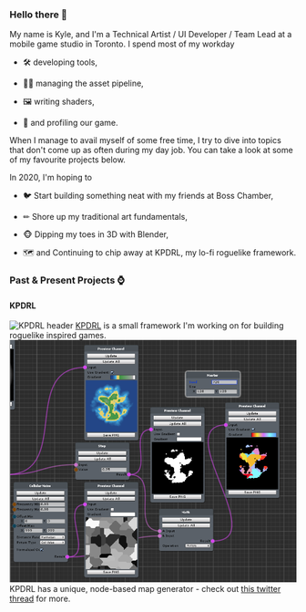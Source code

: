 ### Hello there 👋

My name is Kyle, and I'm a Technical Artist / UI Developer / Team Lead at a mobile game studio in Toronto.   I spend most of my workday 

- 🛠 developing tools, 

- 👨‍🔧 managing the asset pipeline, 

- 🖼 writing shaders, 

- 📏 and profiling our game.  



When I manage to avail myself of some free time, I try to dive into topics that don't come up as often during my day job.  You can take a look at some of my favourite projects below.  

In 2020, I'm hoping to

- 🐦 Start building something neat with my friends at Boss Chamber,

- ✏ Shore up my traditional art fundamentals,

- 🐵 Dipping my toes in 3D with Blender,

- 🗺 and Continuing to chip away at KPDRL, my lo-fi roguelike framework.

### Past & Present Projects ⌚

#### KPDRL
![KPDRL header](https://raw.githubusercontent.com/KPDwyer/KPDRL/master/Images/header.png)
[KPDRL](https://github.com/KPDwyer/KPDRL) is a small framework I'm working on for building roguelike inspired games.
![mapgen image](Images/mapgen.png)
KPDRL has a unique, node-based map generator - check out [this twitter thread](https://twitter.com/_KPDwyer/status/1204466766530957314) for more.